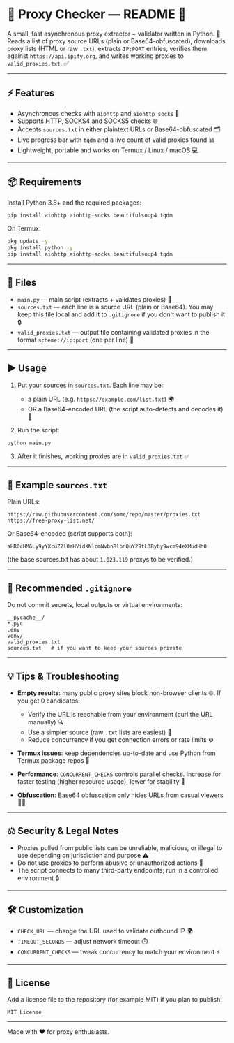 # 📡 Proxy Checker — README 📝

A small, fast asynchronous proxy extractor + validator written in Python. 🐍
Reads a list of proxy source URLs (plain or Base64-obfuscated), downloads proxy lists (HTML or raw `.txt`), extracts `IP:PORT` entries, verifies them against `https://api.ipify.org`, and writes working proxies to `valid_proxies.txt`. ✅

---

## ⚡ Features

* Asynchronous checks with `aiohttp` and `aiohttp_socks` 🚀
* Supports HTTP, SOCKS4 and SOCKS5 checks 🌐
* Accepts `sources.txt` in either plaintext URLs or Base64-obfuscated 🗂️
* Live progress bar with `tqdm` and a live count of valid proxies found 📊
* Lightweight, portable and works on Termux / Linux / macOS 💻

---

## 📦 Requirements

Install Python 3.8+ and the required packages:

```bash
pip install aiohttp aiohttp-socks beautifulsoup4 tqdm
```

On Termux:

```bash
pkg update -y
pkg install python -y
pip install aiohttp aiohttp-socks beautifulsoup4 tqdm
```

---

## 📂 Files

* `main.py` — main script (extracts + validates proxies) 📝
* `sources.txt` — each line is a source URL (plain or Base64). You may keep this file local and add it to `.gitignore` if you don't want to publish it 🔒
* `valid_proxies.txt` — output file containing validated proxies in the format `scheme://ip:port` (one per line) 📜

---

## ▶️ Usage

1. Put your sources in `sources.txt`. Each line may be:

   * a plain URL (e.g. `https://example.com/list.txt`) 🌍
   * OR a Base64-encoded URL (the script auto-detects and decodes it) 🔐

2. Run the script:

```bash
python main.py
```

3. After it finishes, working proxies are in `valid_proxies.txt` ✅

---

## 📝 Example `sources.txt`

Plain URLs:

```
https://raw.githubusercontent.com/some/repo/master/proxies.txt
https://free-proxy-list.net/
```

Or Base64-encoded (script supports both):

```
aHR0cHM6Ly9yYXcuZ2l0aHVidXNlcmNvbnRlbnQuY29tL3Byby9wcm94eXMudHh0
```
(the base sources.txt has about `1.023.119` proxys to be verified.)

---

## 🚫 Recommended `.gitignore`

Do not commit secrets, local outputs or virtual environments:

```
__pycache__/
*.pyc
.env
venv/
valid_proxies.txt
sources.txt   # if you want to keep your sources private
```

---

## 💡 Tips & Troubleshooting

* **Empty results**: many public proxy sites block non-browser clients 🌐. If you get 0 candidates:

  * Verify the URL is reachable from your environment (curl the URL manually) 🔍
  * Use a simpler source (raw `.txt` lists are easiest) 📄
  * Reduce concurrency if you get connection errors or rate limits ⚙️

* **Termux issues**: keep dependencies up-to-date and use Python from Termux package repos 🐧

* **Performance**: `CONCURRENT_CHECKS` controls parallel checks. Increase for faster testing (higher resource usage), lower for stability 🔧

* **Obfuscation**: Base64 obfuscation only hides URLs from casual viewers 🕵️‍♂️

---

## ⚖️ Security & Legal Notes

* Proxies pulled from public lists can be unreliable, malicious, or illegal to use depending on jurisdiction and purpose ⚠️
* Do not use proxies to perform abusive or unauthorized actions 🚫
* The script connects to many third-party endpoints; run in a controlled environment 🔒

---

## 🛠️ Customization

* `CHECK_URL` — change the URL used to validate outbound IP 🌍
* `TIMEOUT_SECONDS` — adjust network timeout ⏱️
* `CONCURRENT_CHECKS` — tweak concurrency to match your environment ⚡

---

## 📜 License

Add a license file to the repository (for example MIT) if you plan to publish:

```
MIT License
```

---

Made with ❤️ for proxy enthusiasts.

